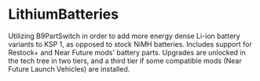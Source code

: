# LithiumBatteries
Utilizing B9PartSwitch in order to add more energy dense Li-ion battery variants to KSP 1, as opposed to stock NiMH batteries. Includes support for Restock+ and Near Future mods' battery parts.
Upgrades are unlocked in the tech tree in two tiers, and a third tier if some compatible mods (Near Future Launch Vehicles) are installed.
